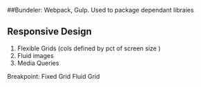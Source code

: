 ##Bundeler:
Webpack, Gulp.  Used to package dependant libraies

## Responsive Design
1. Flexible Grids (cols defined by pct of screen size )
2. Fluid images
3. Media Queries 

Breakpoint:
Fixed Grid
Fluid Grid
